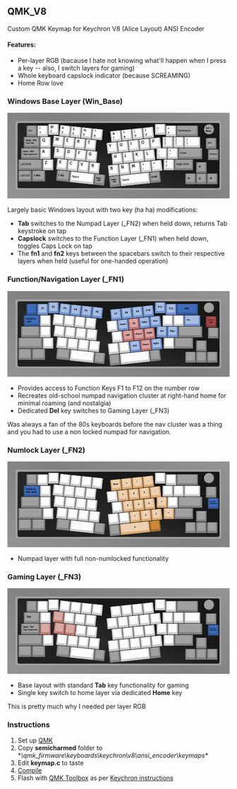 ## QMK_V8
Custom QMK Keymap for Keychron V8 (Alice Layout) ANSI Encoder

#### Features:
- Per-layer RGB (bacause I hate not knowing what'll happen when I press a key -- also, I switch layers for gaming)
- Whole keyboard capslock indicator (because SCREAMING)
- Home Row love

### Windows Base Layer (Win_Base)

![win_base](assets/win_base.png)

Largely basic Windows layout with two key (ha ha) modifications:

- **Tab** switches to the Numpad Layer (_FN2) when held down, returns Tab keystroke on tap
- **Capslock** switches to the Function Layer (_FN1) when held down, toggles Caps Lock on tap
- The **fn1** and **fn2** keys between the spacebars switch to their respective layers when held (useful for one-handed operation)


### Function/Navigation Layer (_FN1)

![_FN1](assets/_FN1.png)

- Provides access to Function Keys F1 to F12 on the number row
- Recreates old-school numpad navigation cluster at right-hand home for minimal roaming (and nostalgia)
- Dedicated **Del** key switches to Gaming Layer (_FN3)

Was always a fan of the 80s keyboards before the nav cluster was a thing and you had to use a non locked numpad for navigation.

### Numlock Layer (_FN2)

![_FN2](assets/_FN2.png)

- Numpad layer with full non-numlocked functionality 

### Gaming Layer (_FN3)
![_FN3](assets/_FN3.png)

- Base layout with standard **Tab** key functionality for gaming
- Single key switch to home layer via dedicated **Home** key

This is pretty much why I needed per layer RGB

### Instructions

1. Set up [QMK](https://docs.qmk.fm/#/newbs_getting_started)
2. Copy **semicharmed** folder to **\qmk_firmware\keyboards\keychron\v8\ansi_encoder\keymaps\**
3. Edit **keymap.c** to taste
4. [Compile](https://docs.qmk.fm/#/newbs_building_firmware)
5. Flash with [QMK Toolbox](https://github.com/qmk/qmk_toolbox) as per [Keychron instructions](https://www.keychron.com/blogs/archived/how-to-factory-reset-or-flash-your-qmk-via-enabled-keychron-v8-keyboard)

